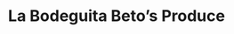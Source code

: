 ---
title: "La Bodeguita Beto’s Produce"
url: /chicago/la-bodeguita-betos-produce/
shop: Lebensmittel
---